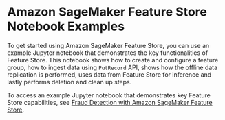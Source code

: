 # Amazon SageMaker Feature Store Notebook Examples<a name="feature-store-notebooks"></a>

To get started using Amazon SageMaker Feature Store, you can use an example Jupyter notebook that demonstrates the key functionalities of Feature Store\. This notebook shows how to create and configure a feature group, how to ingest data using `PutRecord` API, shows how the offline data replication is performed, uses data from Feature Store for inference and lastly performs deletion and clean up steps\. 

 To access an example Jupyter notebook that demonstrates key Feature Store capabilities, see [Fraud Detection with Amazon SageMaker Feature Store](https://sagemaker-examples.readthedocs.io/en/latest/sagemaker-featurestore/sagemaker_featurestore_fraud_detection_python_sdk.html)\.